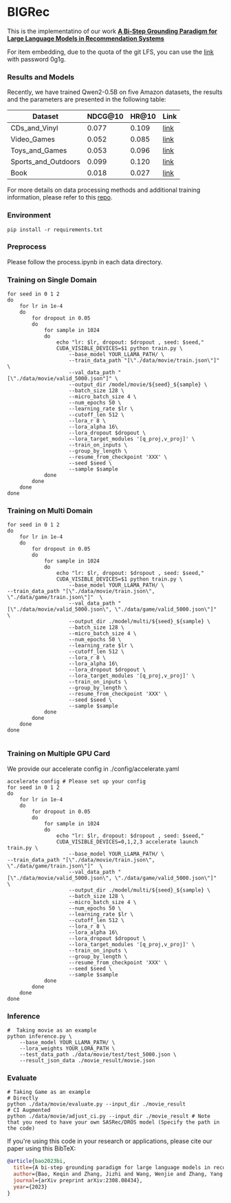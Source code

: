 # BIGRec

This is the implementatino of our work **[A Bi-Step Grounding Paradigm for Large Language Models in Recommendation Systems](https://arxiv.org/abs/2308.08434)**

For item embedding, due to the quota of the git LFS, you can use the [link](https://rec.ustc.edu.cn/share/78de1e20-763a-11ee-b439-a3ef6ed8b1a3) with password 0g1g.
### Results and Models
Recently, we have trained Qwen2-0.5B on five Amazon datasets, the results and the parameters  are presented in the following table:

|Dataset|NDCG@10|HR@10|Link|
|----------------|----------------|----------------|----------------|
|CDs_and_Vinyl|0.077|0.109|[link](https://huggingface.co/USTCbaokq/BIGRec_CDs_and_Vinyl_0.5B)|
|Video_Games|0.052|0.085|[link](https://huggingface.co/USTCbaokq/BIGRec_Video_Games_0.5B)|
|Toys_and_Games|0.053|0.096|[link](https://huggingface.co/USTCbaokq/BIGRec_Toys_and_Games_0.5B)|
|Sports_and_Outdoors|0.099|0.120|[link](https://huggingface.co/USTCbaokq/BIGRec_Sports_and_Outdoors_0.5B)|
|Book|0.018|0.027|[link](https://huggingface.co/USTCbaokq/BIGRec_Books_0.5B)|

For more details on data processing methods and additional training information, please refer to this [repo](https://github.com/SAI990323/DecodingMatters).

### Environment
```
pip install -r requirements.txt
```

### Preprocess
Please follow the process.ipynb in each data directory.

### Training on Single Domain
```
for seed in 0 1 2
do
    for lr in 1e-4
    do
        for dropout in 0.05    
        do
            for sample in 1024
            do
                echo "lr: $lr, dropout: $dropout , seed: $seed,"
                CUDA_VISIBLE_DEVICES=$1 python train.py \
                    --base_model YOUR_LLAMA_PATH/ \
                    --train_data_path "[\"./data/movie/train.json\"]"   \
                    --val_data_path "[\"./data/movie/valid_5000.json"]" \
                    --output_dir /model/movie/${seed}_${sample} \
                    --batch_size 128 \
                    --micro_batch_size 4 \
                    --num_epochs 50 \
                    --learning_rate $lr \
                    --cutoff_len 512 \
                    --lora_r 8 \
                    --lora_alpha 16\
                    --lora_dropout $dropout \
                    --lora_target_modules '[q_proj,v_proj]' \
                    --train_on_inputs \
                    --group_by_length \
                    --resume_from_checkpoint 'XXX' \
                    --seed $seed \
                    --sample $sample 
            done    
        done
    done
done
```
### Training on Multi Domain
```
for seed in 0 1 2
do
    for lr in 1e-4
    do
        for dropout in 0.05    
        do
            for sample in 1024
            do
                echo "lr: $lr, dropout: $dropout , seed: $seed,"
                CUDA_VISIBLE_DEVICES=$1 python train.py \
                    --base_model YOUR_LLAMA_PATH/ \
--train_data_path "[\"./data/movie/train.json\", \"./data/game/train.json\"]"  \
                    --val_data_path "[\"./data/movie/valid_5000.json\", \"./data/game/valid_5000.json\"]"  \
                    --output_dir ./model/multi/${seed}_${sample} \
                    --batch_size 128 \
                    --micro_batch_size 4 \
                    --num_epochs 50 \
                    --learning_rate $lr \
                    --cutoff_len 512 \
                    --lora_r 8 \
                    --lora_alpha 16\
                    --lora_dropout $dropout \
                    --lora_target_modules '[q_proj,v_proj]' \
                    --train_on_inputs \
                    --group_by_length \
                    --resume_from_checkpoint 'XXX' \
                    --seed $seed \
                    --sample $sample 
            done    
        done
    done
done
                    
```

### Training on Multiple GPU Card
We provide our accelerate config in ./config/accelerate.yaml
```
accelerate config # Please set up your config
for seed in 0 1 2
do
    for lr in 1e-4
    do
        for dropout in 0.05    
        do
            for sample in 1024
            do
                echo "lr: $lr, dropout: $dropout , seed: $seed,"
                CUDA_VISIBLE_DEVICES=0,1,2,3 accelerate launch train.py \
                    --base_model YOUR_LLAMA_PATH/ \
--train_data_path "[\"./data/movie/train.json\", \"./data/game/train.json\"]"  \
                    --val_data_path "[\"./data/movie/valid_5000.json\", \"./data/game/valid_5000.json\"]"  \
                    --output_dir ./model/multi/${seed}_${sample} \
                    --batch_size 128 \
                    --micro_batch_size 4 \
                    --num_epochs 50 \
                    --learning_rate $lr \
                    --cutoff_len 512 \
                    --lora_r 8 \
                    --lora_alpha 16\
                    --lora_dropout $dropout \
                    --lora_target_modules '[q_proj,v_proj]' \
                    --train_on_inputs \
                    --group_by_length \
                    --resume_from_checkpoint 'XXX' \
                    --seed $seed \
                    --sample $sample 
            done    
        done
    done
done
```

### Inference
```
#  Taking movie as an example
python inference.py \
    --base_model YOUR_LLAMA_PATH/ \
    --lora_weights YOUR_LORA_PATH \
    --test_data_path ./data/movie/test/test_5000.json \
    --result_json_data ./movie_result/movie.json
```

### Evaluate
```
# Taking Game as an example
# Directly
python ./data/movie/evaluate.py --input_dir ./movie_result
# CI Augmented
python ./data/movie/adjust_ci.py --input_dir ./movie_result # Note that you need to have your own SASRec/DROS model (Specify the path in the code)
```


If you're using this code in your research or applications, please cite our paper using this BibTeX:
```bibtex
@article{bao2023bi,
  title={A bi-step grounding paradigm for large language models in recommendation systems},
  author={Bao, Keqin and Zhang, Jizhi and Wang, Wenjie and Zhang, Yang and Yang, Zhengyi and Luo, Yancheng and Chen, Chong and Feng, Fuli and Tian, Qi},
  journal={arXiv preprint arXiv:2308.08434},
  year={2023}
}
```


